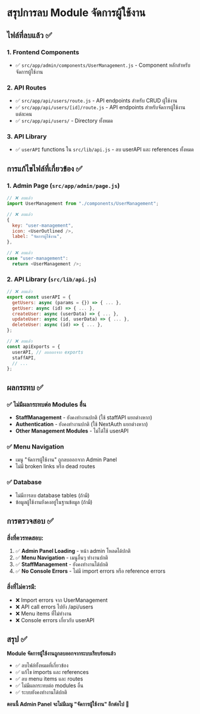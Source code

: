 # สรุปการลบ Module จัดการผู้ใช้งาน

## ไฟล์ที่ลบแล้ว ✅

### 1. Frontend Components
- ✅ `src/app/admin/components/UserManagement.js` - Component หลักสำหรับจัดการผู้ใช้งาน

### 2. API Routes  
- ✅ `src/app/api/users/route.js` - API endpoints สำหรับ CRUD ผู้ใช้งาน
- ✅ `src/app/api/users/[id]/route.js` - API endpoints สำหรับจัดการผู้ใช้งานแต่ละคน
- ✅ `src/app/api/users/` - Directory ทั้งหมด

### 3. API Library
- ✅ `userAPI` functions ใน `src/lib/api.js` - ลบ userAPI และ references ทั้งหมด

## การแก้ไขไฟล์ที่เกี่ยวข้อง ✅

### 1. Admin Page (`src/app/admin/page.js`)
```javascript
// ❌ ลบแล้ว
import UserManagement from "./components/UserManagement";

// ❌ ลบแล้ว  
{
  key: "user-management",
  icon: <UserOutlined />,
  label: "จัดการผู้ใช้งาน",
},

// ❌ ลบแล้ว
case "user-management":
  return <UserManagement />;
```

### 2. API Library (`src/lib/api.js`)
```javascript
// ❌ ลบแล้ว
export const userAPI = {
  getUsers: async (params = {}) => { ... },
  getUser: async (id) => { ... },
  createUser: async (userData) => { ... },
  updateUser: async (id, userData) => { ... },
  deleteUser: async (id) => { ... },
};

// ❌ ลบแล้ว
const apiExports = {
  userAPI, // ลบออกจาก exports
  staffAPI,
  // ...
};
```

## ผลกระทบ ✅

### ✅ ไม่มีผลกระทบต่อ Modules อื่น
- **StaffManagement** - ยังคงทำงานปกติ (ใช้ staffAPI แยกต่างหาก)
- **Authentication** - ยังคงทำงานปกติ (ใช้ NextAuth แยกต่างหาก)
- **Other Management Modules** - ไม่ได้ใช้ userAPI

### ✅ Menu Navigation
- เมนู "จัดการผู้ใช้งาน" ถูกลบออกจาก Admin Panel
- ไม่มี broken links หรือ dead routes

### ✅ Database
- ไม่มีการลบ database tables (ถ้ามี)
- ข้อมูลผู้ใช้งานยังคงอยู่ในฐานข้อมูล (ถ้ามี)

## การตรวจสอบ ✅

### สิ่งที่ควรทดสอบ:
1. ✅ **Admin Panel Loading** - หน้า admin โหลดได้ปกติ
2. ✅ **Menu Navigation** - เมนูอื่นๆ ทำงานปกติ
3. ✅ **StaffManagement** - ยังคงทำงานได้ปกติ
4. ✅ **No Console Errors** - ไม่มี import errors หรือ reference errors

### สิ่งที่ไม่ควรมี:
- ❌ Import errors จาก UserManagement
- ❌ API call errors ไปยัง /api/users
- ❌ Menu items ที่ไม่ทำงาน
- ❌ Console errors เกี่ยวกับ userAPI

## สรุป ✅

**Module จัดการผู้ใช้งานถูกลบออกจากระบบเรียบร้อยแล้ว**

- ✅ ลบไฟล์ทั้งหมดที่เกี่ยวข้อง
- ✅ แก้ไข imports และ references
- ✅ ลบ menu items และ routes
- ✅ ไม่มีผลกระทบต่อ modules อื่น
- ✅ ระบบยังคงทำงานได้ปกติ

**ตอนนี้ Admin Panel จะไม่มีเมนู "จัดการผู้ใช้งาน" อีกต่อไป** 🎉